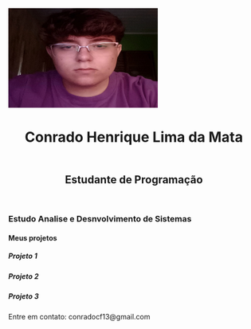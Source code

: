<!DOCTYPE html>
<html lang="ptbr">
<head>
    <meta charset="UTF-8">
    <meta name="viewport" content="width=device-width, initial-scale=1.0">
    <title>Document</title>
</head>
<body>
    <img src="ftrosto.jpg" width="300" height="200" alt="Foto" />
    <header>
        <h1>Conrado Henrique Lima da Mata</h1>
    </header>
    <header>
        <h2>Estudante de Programação</h2>
    </header>
    <div>
        <h3>Estudo Analise e Desnvolvimento de Sistemas</h3>
    <div>
        <h4>Meus projetos</h4>
        <div>
            <div>
                <h5>Projeto 1</h5>
            </div>
            <div>
                <h5>Projeto 2</h5>
            </div>
            <div>
                <h5>Projeto 3</h5>
            </div>
        </div>
    </div>
    <footer>
        <p>Entre em contato: conradocf13@gmail.com</p>
    </footer>
    
</body>
</html>
